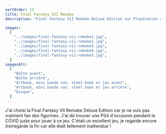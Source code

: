 ```yaml
---
sortOrder: 13
title: Final Fantasy VII Remake
description: "Final Fantasy VII Remake Deluxe Edition sur PlayStation 4"

images:
  [
    "../images/final-fantasy-vii-remake1.jpg",
    "../images/final-fantasy-vii-remake2.jpg",
    "../images/final-fantasy-vii-remake3.jpg",
    "../images/final-fantasy-vii-remake4.jpg",
    "../images/final-fantasy-vii-remake5.jpg",
  ]
imagesAlt:
  [
    "Boîte avant",
    "Boîte arrière",
    "Artbook, mini bande son, steel book et jeu avant",
    "Artbook, mini bande son, steel book et jeu arrière",
    "Disque",
  ]
---
```


J'ai choisi la Final Fantasy VII Remake Deluxe Edition car je ne suis pas vraiment fan des figurines.
J'ai dû trouver une PS4 d'occasion pendant le COVID juste pour jouer à ce jeu. C'était un excellent jeu, je regarde encore (re)regarde la fin car elle était tellement inattendue !
